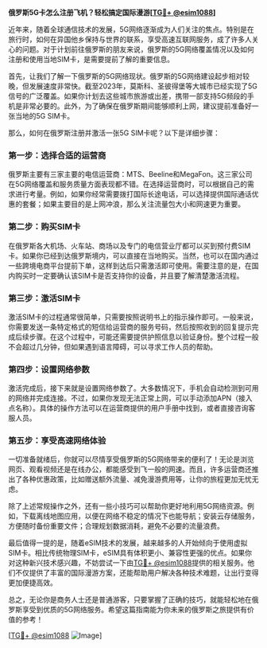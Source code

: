 **俄罗斯5G卡怎么注册飞机？轻松搞定国际漫游[[TG💪+ @esim1088](https://t.me/s/esim1088)]**

近年来，随着全球通信技术的发展，5G网络逐渐成为人们关注的焦点。特别是在旅行时，如何在异国他乡保持与世界的联系，享受高速互联网服务，成了许多人关心的问题。对于计划前往俄罗斯的朋友来说，俄罗斯的5G网络覆盖情况以及如何注册和使用当地SIM卡，是需要提前了解的重要信息。

首先，让我们了解一下俄罗斯的5G网络现状。俄罗斯的5G网络建设起步相对较晚，但发展速度非常快。截至2023年，莫斯科、圣彼得堡等大城市已经实现了5G信号的广泛覆盖。如果你计划去这些城市旅游或出差，携带一部支持5G频段的手机是非常必要的。此外，为了确保在俄罗斯期间能够顺利上网，建议提前准备好一张当地的5G SIM卡。

那么，如何在俄罗斯注册并激活一张5G SIM卡呢？以下是详细步骤：

### 第一步：选择合适的运营商

俄罗斯主要有三家主要的电信运营商：MTS、Beeline和MegaFon。这三家公司在5G网络覆盖和服务质量方面表现都不错。在选择运营商时，可以根据自己的需求进行考量。例如，如果你经常需要拨打国际长途电话，可以选择提供国际通话优惠的套餐；如果主要目的是上网冲浪，那么关注流量包大小和网速更为重要。

### 第二步：购买SIM卡

在俄罗斯各大机场、火车站、商场以及专门的电信营业厅都可以买到预付费SIM卡。如果你已经到达俄罗斯境内，可以直接在当地购买。当然，也可以在国内通过一些跨境电商平台提前下单，这样到达后只需激活即可使用。需要注意的是，在国内购买时一定要确认该SIM卡是否支持你的设备，并且要了解清楚激活流程。

### 第三步：激活SIM卡

激活SIM卡的过程通常很简单，只需要按照说明书上的指示操作即可。一般来说，你需要发送一条特定格式的短信给运营商的服务号码，然后按照收到的回复提示完成后续步骤。在这个过程中，可能还需要提供护照信息以验证身份。整个过程一般不会超过几分钟，但如果遇到语言障碍，可以寻求工作人员的帮助。

### 第四步：设置网络参数

激活完成后，接下来就是设置网络参数了。大多数情况下，手机会自动检测到可用的网络并完成连接。不过，如果你发现无法正常上网，可以手动添加APN（接入点名称）。具体的操作方法可以在运营商提供的用户手册中找到，或者直接咨询客服人员。

### 第五步：享受高速网络体验

一切准备就绪后，你就可以尽情享受俄罗斯的5G网络带来的便利了！无论是浏览网页、观看视频还是在线办公，都能感受到飞一般的网速。而且，许多运营商还推出了各种优惠政策，比如赠送额外流量、减免漫游费用等，让你的旅程更加无忧无虑。

除了上述常规操作之外，还有一些小技巧可以帮助你更好地利用5G网络资源。例如，下载离线地图应用，以便在网络不稳定的情况下也能导航；安装云存储服务，方便随时备份重要文件；合理规划数据消耗，避免不必要的流量浪费。

最后值得一提的是，随着eSIM技术的发展，越来越多的人开始倾向于使用虚拟SIM卡。相比传统物理SIM卡，eSIM具有体积更小、兼容性更强的优点。如果你对这种新兴技术感兴趣，不妨尝试一下由[TG💪+ @esim1088](https://t.me/s/esim1088)提供的相关服务。他们不仅提供了丰富的国际漫游方案，还能帮助用户解决各种技术难题，让出行变得更加便捷高效。

总之，无论你是商务人士还是普通游客，只要掌握了正确的技巧，就能轻松地在俄罗斯享受到优质的5G网络服务。希望这篇指南能为你未来的俄罗斯之旅提供有价值的参考！

[[TG💪+ @esim1088](https://t.me/s/esim1088) ![Image](https://i.postimg.cc/4NQfJmqS/Snipaste-2025-05-13-00-14-12.png)]